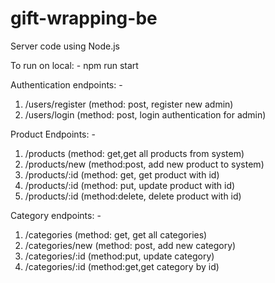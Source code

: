 # gift-wrapping-be

Server code using Node.js

To run on local: - npm run start

Authentication endpoints: -

1. /users/register (method: post, register new admin)
2. /users/login (method: post, login authentication for admin)

Product Endpoints: -

1. /products (method: get,get all products from system)
2. /products/new (method:post, add new product to system)
3. /products/:id (method: get, get product with id)
4. /products/:id (method: put, update product with id)
5. /products/:id (method:delete, delete product with id)

Category endpoints: -

1. /categories (method: get, get all categories)
2. /categories/new (method: post, add new category)
3. /categories/:id (method:put, update category)
4. /categories/:id (method:get,get category by id)
